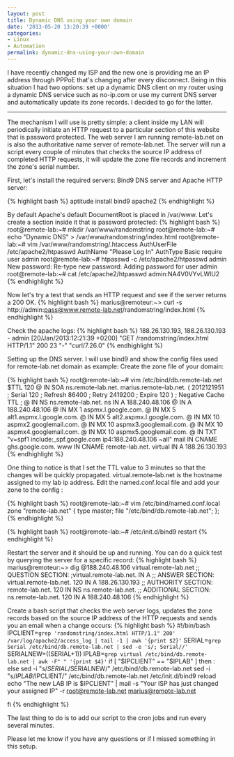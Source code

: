 ```yaml
---
layout: post
title: Dynamic DNS using your own domain
date: '2013-05-20 13:20:39 +0000'
categories:
- Linux
- Automation
permalink: dynamic-dns-using-your-own-domain
---
```

I have recently changed my ISP and the new one is providing me an IP address through PPPoE that's changing after every disconnect. 
Being in this situation I had two options: set up a dynamic DNS client on my router using a dynamic DNS service such as no-ip.com or use my current DNS server and automatically update its zone records. I decided to go for the latter.

___

The mechanism I will use is pretty simple: a client inside my LAN will periodically initiate an HTTP request to a particular section of this website that is password protected. The web server I am running remote-lab.net on is also the authoritative name server of remote-lab.net. The server will run a script every couple of minutes that checks the source IP address of completed HTTP requests, it will update the zone file records and increment the zone's serial number. 

First, let's install the required servers: Bind9 DNS server and Apache HTTP server:

{% highlight bash %}
aptitude install bind9 apache2
{% endhighlight %} 

By default Apache's default DocumentRoot is placed in /var/www. Let's create a section inside it that is password protected:
{% highlight bash %}
root@remote-lab:~# mkdir /var/www/randomstring
root@remote-lab:~# echo "Dynamic DNS" > /var/www/randomstring/index.html
root@remote-lab:~# vim /var/www/randomstring/.htaccess
AuthUserFile /etc/apache2/htpasswd
AuthName "Please Log In"
AuthType Basic
require user admin
root@remote-lab:~# htpasswd -c /etc/apache2/htpasswd admin
New password:
Re-type new password:
Adding password for user admin
root@remote-lab:~# cat /etc/apache2/htpasswd
admin:NA4V0VYvLWlU2
{% endhighlight %} 

Now let's try a test that sends an HTTP request and see if the server returns a 200 OK. 
{% highlight bash %}
marius@remoteur:~\> curl -s http://admin:pass@www.remote-lab.net/randomstring/index.html
{% endhighlight %} 

Check the apache logs:
{% highlight bash %}
188.26.130.193, 188.26.130.193 - admin [20/Jan/2013:12:21:39 +0200] "GET /randomstring/index.html HTTP/1.1" 200 23 "-" "curl/7.26.0"
{% endhighlight %} 

Setting up the DNS server. I will use bind9 and show the config files used for remote-lab.net domain as example:
Create the zone file of your domain:

{% highlight bash %}
root@remote-lab:~# vim /etc/bind/db.remote-lab.net
$TTL    120
@   IN  SOA ns.remote-lab.net. marius.remote-lab.net. (
            2012121951  ; Serial
            120         ; Refresh
            86400       ; Retry
            2419200     ; Expire
            120 )   ; Negative Cache TTL
;
@       IN  NS  ns.remote-lab.net.
ns      IN  A   188.240.48.106
@       IN  A   188.240.48.106
@       IN  MX  1 aspmx.l.google.com.
@       IN  MX  5 alt1.aspmx.l.google.com.
@       IN  MX  5 alt2.aspmx.l.google.com.
@       IN  MX  10 aspmx2.googlemail.com.
@       IN  MX  10 aspmx3.googlemail.com.
@       IN  MX  10 aspmx4.googlemail.com.
@       IN  MX  10 aspmx5.googlemail.com.
@       IN  TXT "v=spf1 include:_spf.google.com ip4:188.240.48.106 ~all"
mail    IN  CNAME  ghs.google.com.
www     IN  CNAME  remote-lab.net.
virtual IN  A   188.26.130.193
{% endhighlight %} 

One thing to notice is that I set the TTL value to 3 minutes so that the changes will be quickly propagated. 
virtual.remote-lab.net is the hostname assigned to my lab ip address.
Edit the named.conf.local file and add your zone to the config :

{% highlight bash %}
root@remote-lab:~# vim /etc/bind/named.conf.local
zone "remote-lab.net" {
        type master;
        file "/etc/bind/db.remote-lab.net";
};
{% endhighlight %} 

{% highlight bash %}
root@remote-lab:~# /etc/init.d/bind9 restart
{% endhighlight %} 

Restart the server and it should be up and running. You can do a quick test by querying the server for a specific record:
{% highlight bash %}
marius@remoteur:~\> dig @188.240.48.106 virtual.remote-lab.net
;; QUESTION SECTION:
;virtual.remote-lab.net.		IN      	A
;; ANSWER SECTION:
virtual.remote-lab.net.	120     	IN      	A       	188.26.130.193
;; AUTHORITY SECTION:
remote-lab.net.  	        120     IN      	NS      	ns.remote-lab.net.
;; ADDITIONAL SECTION:
ns.remote-lab.net.	120     	IN      	A       	188.240.48.106
{% endhighlight %} 

Create a bash script that checks the web server logs, updates the zone records based on the source IP address of the HTTP requests and sends you an email when a change occurs:
{% highlight bash %}
#!/bin/bash
IPCLIENT=`grep 'randomstring/index.html HTTP/1.1" 200' /var/log/apache2/access_log | tail -1 | awk '{print $2}'`
SERIAL=`grep Serial /etc/bind/db.remote-lab.net | sed -e 's/; Serial//'`
SERIALNEW=$(($SERIAL+1))
IPLAB=`grep virtual /etc/bind/db.remote-lab.net | awk -F" " '{print $4}'`
if [ "$IPCLIENT" == "$IPLAB" ]
then
    :
else
    sed -i "s/$SERIAL/$SERIALNEW/" /etc/bind/db.remote-lab.net
    sed -i "s/$IPLAB/$IPCLIENT/" /etc/bind/db.remote-lab.net
    /etc/init.d/bind9 reload
    echo "The new LAB IP is $IPCLIENT" | mail -s "Your ISP has just changed your assigned IP" -r root@remote-lab.net marius@remote-lab.net

fi
{% endhighlight %} 

The last thing to do is to add our script to the cron jobs and run every several minutes.

Please let me know if you have any questions or if I missed something in this setup.
